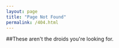 ```yaml
---
layout: page
title: "Page Not Found"
permalink: /404.html
---
```



##These aren't the droids you're looking for.

